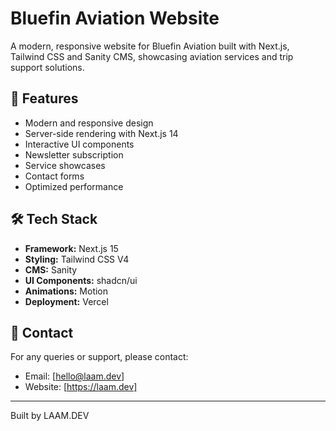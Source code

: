 # Bluefin Aviation Website

A modern, responsive website for Bluefin Aviation built with Next.js, Tailwind CSS and Sanity CMS, showcasing aviation services and trip support solutions.

## 🚀 Features

- Modern and responsive design
- Server-side rendering with Next.js 14
- Interactive UI components
- Newsletter subscription
- Service showcases
- Contact forms
- Optimized performance

## 🛠️ Tech Stack

- **Framework:** Next.js 15
- **Styling:** Tailwind CSS V4
- **CMS:** Sanity
- **UI Components:** shadcn/ui
- **Animations:** Motion
- **Deployment:** Vercel

## 👥 Contact

For any queries or support, please contact:

- Email: [hello@laam.dev]
- Website: [https://laam.dev]

---

Built by LAAM.DEV
